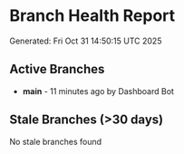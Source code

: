 # Branch Health Report
Generated: Fri Oct 31 14:50:15 UTC 2025

## Active Branches
- **main** - 11 minutes ago by Dashboard Bot

## Stale Branches (>30 days)
No stale branches found

